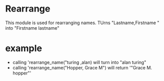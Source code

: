 Rearrange 
=========


This module is used for rearranging names.
TUrns "Lastname,Firstname "  into "Firstname lastname"
# example
* calling 'rearrange_name("turing ,alan) will turn into "alan turing"
* calling 'rearrange_name("Hopper, Grace M") will return '"Grace M. hopper"'
